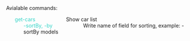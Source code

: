 <style>
    ul {
        list-style: none;
    }
    .command span:first-child {
        padding-right: 80px;
        color: #35D4C7;
    }
</style>
<div class="commands">
    <div>Avialable commands:</div>
    <ul>
        <li>
            <div class="command">
                <span>
                    get-cars 
                </span>
                <span>
                    Show car list
                </span>
            </div>
            <ul>
                <li class="command">
                    <span >
                        -sortBy, -by  
                    </span>
                    <span>
                        Write name of field for sorting, example: -sortBy models
                    </span>
                </li>
            </ul>
        </li>
    </ul>
</div>
